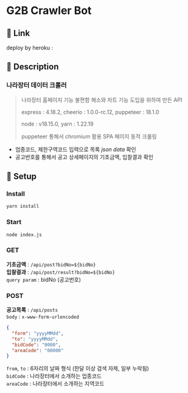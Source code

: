 # G2B Crawler Bot

## 🔗 Link

deploy by heroku : 

## 📒 Description

### **나라장터 데이터 크롤러**

> 나라장터 홈페이지 기능 불편함 해소와 차트 기능 도입을 위하여 만든 API
>
> express : 4.18.2, cheerio : 1.0.0-rc.12, puppeteer : 18.1.0
>
> node : v18.15.0, yarn : 1.22.19
>
> puppeteer 통해서 chromium 활용 SPA 페이지 동적 크롤링

- 업종코드, 제한구역코드 입력으로 목록 _json data_ 확인
- 공고번호를 통해서 공고 상세페이지의 기초금액, 입찰결과 확인

## 📌 Setup

### **Install**

```bash
yarn install
```

### **Start**

```bash
node index.js
```

### **GET**

**기초금액** : `/api/post?bidNo=${bidNo}` <br/>
**입찰결과** : `/api/post/result?bidNo=${bidNo}` <br/>
`query param` : bidNo (공고번호)

### **POST**

**공고목록** : `/api/posts` <br/>
`body` : `x-www-form-urlencoded`

```json
{
  "form": "yyyyMMdd",
  "to": "yyyyMMdd",
  "bidCode": "0000",
  "areaCode": "00000"
}
```

`from`, `to` : 6자리의 날짜 형식 (한달 이상 검색 자제, 일부 누락됨) <br/>
`bidCode` : 나라장터에서 소개하는 업종코드 <br/>
`areaCode` : 나라장터에서 소개하는 지역코드 <br/>
